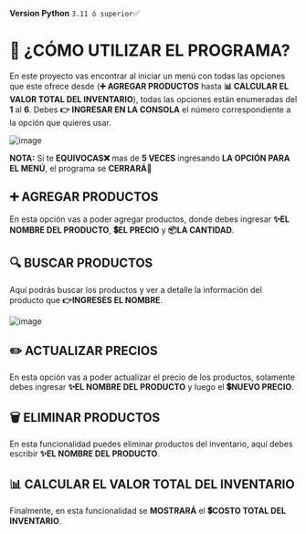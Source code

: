 **Version Python** `3.11 ó superior`✅

# 🚀 ¿CÓMO UTILIZAR EL PROGRAMA?
En este proyecto vas encontrar al iniciar un menú con todas las opciones que este ofrece desde (**➕ AGREGAR PRODUCTOS** hasta **📊 CALCULAR EL VALOR TOTAL DEL INVENTARIO**), todas las opciones están enumeradas del **1** al **6**.
Debes **👉 INGRESAR EN LA CONSOLA** el número correspondiente a la opción que quieres usar.

![image](https://github.com/user-attachments/assets/4ee36be3-3e29-4ec9-b6fd-1102507d9be4)

**NOTA:** Si te **EQUIVOCAS❌** mas de **5 VECES** ingresando **LA OPCIÓN PARA EL MENÚ**, el programa se **CERRARÁ👋** 

## ➕ AGREGAR PRODUCTOS
En esta opción vas a poder agregar productos, donde debes ingresar **✨EL NOMBRE DEL PRODUCTO**, **💲EL PRECIO** y **📦LA CANTIDAD**.

## 🔍 BUSCAR PRODUCTOS
Aquí podrás buscar los productos y ver a detalle la información del producto que **👉INGRESES EL NOMBRE**.

![image](https://github.com/user-attachments/assets/9209ddfb-3332-4d7a-9c24-cad345fabb4a)

## ✏️ ACTUALIZAR PRECIOS
En esta opción vas a poder actualizar el precio de los productos, solamente debes ingresar **✨EL NOMBRE DEL PRODUCTO** y luego el **💲NUEVO PRECIO**.

## 🗑️ ELIMINAR PRODUCTOS
En esta funcionalidad puedes eliminar productos del inventario, aquí debes escribir **✨EL NOMBRE DEL PRODUCTO**.

## 📊 CALCULAR EL VALOR TOTAL DEL INVENTARIO
Finalmente, en esta funcionalidad se **MOSTRARÁ** el **💲COSTO TOTAL DEL INVENTARIO**.


